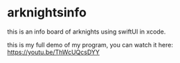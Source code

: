 # arknightsinfo
this is an info board of arknights using swiftUI in xcode.


this is my full demo of my program, you can watch it here:
https://youtu.be/ThWcUQcsDYY
